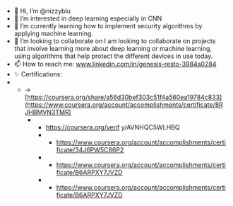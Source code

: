 - 👋 Hi, I’m @nizzyblu
- 👀 I’m interested in deep learning especially in CNN 
- 🌱 I’m currently learning how to implement security algorithms by applying machine learning.
- 💞️ I’m looking to collaborate on  I am looking to collaborate on projects that involve learning more about deep learning or machine learning, using algorithms that help protect the different devices in use today. 
- 📫 How to reach me: www.linkedin.com/in/genesis-resto-3984a0284
- ✨ Certifications:
- - -> [https://coursera.org/share/a56d30bef303c51f4a560ea19784c833](https://www.coursera.org/account/accomplishments/certificate/8RJHBMVN3TMR)
    - - https://coursera.org/verif y/AVNHQC5WLHBQ
      - - https://www.coursera.org/account/accomplishments/certificate/34J6PW5C86P2
       - - https://www.coursera.org/account/accomplishments/certificate/B6ARPXY7JVZD
        - - https://www.coursera.org/account/accomplishments/certificate/B6ARPXY7JVZD
                    

<!---
nizzyblu/nizzyblu is a ✨ special ✨ repository because its `README.md` (this file) appears on your GitHub profile.
You can click the Preview link to take a look at your changes.
--->

